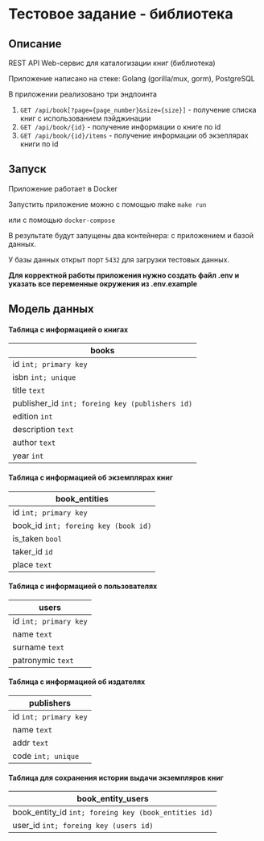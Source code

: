 # Тестовое задание - библиотека

## Описание

REST API Web-сервис для каталогизации книг (библиотека)

Приложение написано на стеке: Golang (gorilla/mux, gorm), PostgreSQL

В приложении реализовано три эндпоинта

1. `GET /api/book[?page={page_number}&size={size}]` - получение списка книг с использованием пэйджинации
2. `GET /api/book/{id}` - получение информации о книге по id
3. `GET /api/book/{id}/items` - получение информации об экзеплярах книги по id

## Запуск

Приложение работает в Docker

Запустить приложение можно с помощью make `make run`

или с помощью `docker-compose`

В результате будут запущены два контейнера: с приложением и базой данных. 

У базы данных открыт порт `5432` для загрузки тестовых данных.

**Для корректной работы приложения нужно создать файл .env и указать 
все переменные окружения из .env.example**

## Модель данных

#### Таблица с информацией о книгах

| books                                           |   
|-------------------------------------------------|
| id  `int; primary key`                          |
| isbn `int; unique`                              |
| title `text`                                    |
| publisher_id `int; foreing key (publishers id)` |
| edition `int`                                   |
| description `text`                              |
| author `text`                                   |
| year `int`                                      |

#### Таблица с информацией об экземплярах книг

| book_entities                        |
|--------------------------------------|
| id  `int; primary key`               |
| book_id `int; foreing key (book id)` |
| is_taken `bool`                      |
| taker_id `id`                        |
| place `text`                         |

#### Таблица с информацией о пользователях

| users                 |
|-----------------------|
| id `int; primary key` |
| name `text`           |
| surname `text`        |
| patronymic `text`     |


#### Таблица с информацией об издателях

| publishers            |
|-----------------------|
| id `int; primary key` |
| name `text`           |
| addr `text`           |
| code `int; unique`    |

#### Таблица для сохранения истории выдачи экземпляров книг

| book_entity_users                                    |
|------------------------------------------------------|
| book_entity_id `int; foreing key (book_entities id)` |
| user_id `int; foreing key (users id)`                |
